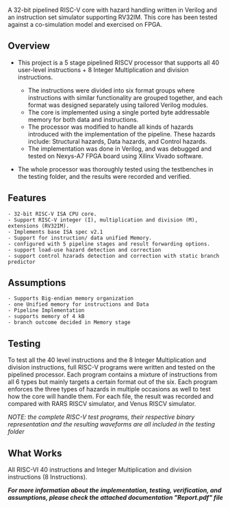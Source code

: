 A 32-bit pipelined RISC-V core with hazard handling written in Verilog and an instruction set simulator supporting RV32IM.
This core has been tested against a co-simulation model and exercised on FPGA.

## Overview
* This project is a 5 stage pipelined RISCV processor that supports all 40 user-level instructions + 8 Integer Multiplication and division instructions. 
	* The instructions were divided into six format groups where instructions with similar functionality are grouped together, and each format was designed separately using tailored Verilog modules.
	* The core is implemented using a single ported byte addressable memory for both data and instructions. 
	* The processor was modified to handle all kinds of hazards introduced with the implementation of the pipeline. These hazards include: Structural hazards, Data hazards, and Control hazards.
	* The implementation was done in Verilog, and was debugged and tested on Nexys-A7 FPGA board using Xilinx Vivado software.

* The whole processor was thoroughly tested using the testbenches in the testing folder, and the results were recorded and verified.

## Features
	- 32-bit RISC-V ISA CPU core.
	- Support RISC-V integer (I), multiplication and division (M), extensions (RV32IM).
	- Implements base ISA spec v2.1 
	- Support for instruction/ data unified Memory.
	- configured with 5 pipeline stages and result forwarding options.
	- support load-use hazard detection and correction
	- support control hzarads detection and correction with static branch predictor

## Assumptions 
	- Supports Big-endian memory organization
	- one Unified memory for instructions and Data
	- Pipeline Implementation
	- supports memory of 4 kB
	- branch outcome decided in Memory stage

## Testing

To test all the 40 level instructions and the 8 Integer Multiplication and division instructions, full RISC-V programs were written and tested on the pipelined processor.
Each program contains a mixture of instructions from all 6 types but mainly targets a certain format out of the six. Each program enforces the three types of hazards in multiple occasions as well to test how the core will handle them. 
For each file, the result was recorded and compared with RARS RISCV simulator, and Venus RISCV simulator.

*NOTE: the complete RISC-V test programs, their respective binary representation and the resulting waveforms are all included in the testing folder*
## What Works

All RISC-VI 40 instructions and Integer Multiplication and division instructions (8 Instructions).

***For more information about the implementation, testing, verification, and assumptions, please check the attached documentation "Report.pdf" file***
